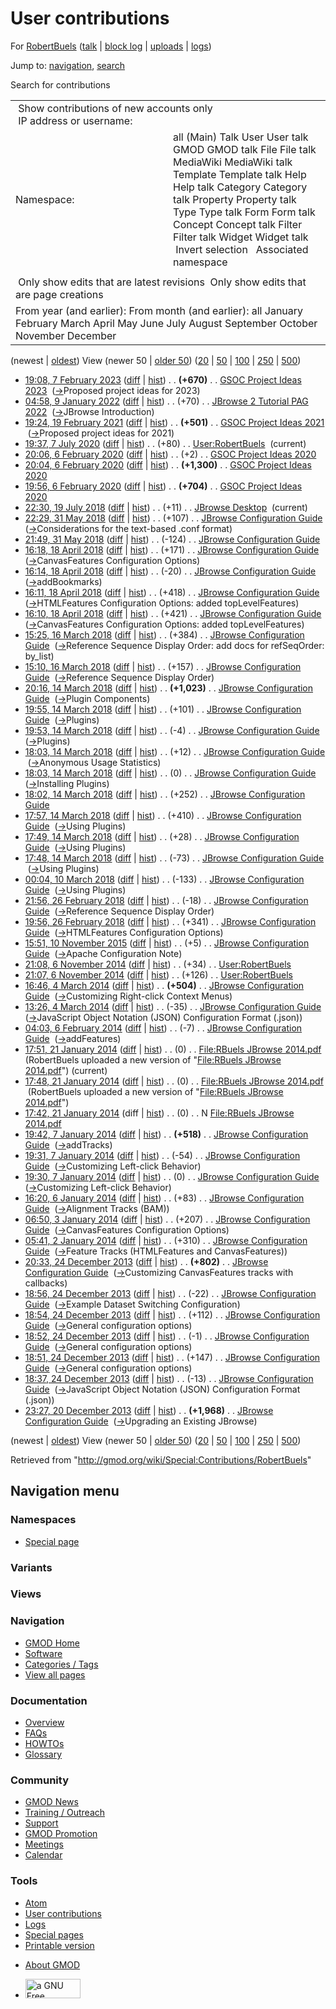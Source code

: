 <div id="mw-page-base" class="noprint">

</div>

<div id="mw-head-base" class="noprint">

</div>

<div id="content" class="mw-body" role="main">

<span id="top"></span>

<div id="mw-js-message" style="display:none;">

</div>



# <span dir="auto">User contributions</span>

<div id="bodyContent">

<div id="contentSub">

For [RobertBuels](/wiki/User:RobertBuels "User:RobertBuels")
([talk](/wiki/User_talk:RobertBuels "User talk:RobertBuels") \| [block
log](/mediawiki/index.php?title=Special:Log/block&page=User%3ARobertBuels "Special:Log/block")
\|
[uploads](/wiki/Special:ListFiles/RobertBuels "Special:ListFiles/RobertBuels")
\| [logs](/wiki/Special:Log/RobertBuels "Special:Log/RobertBuels"))

</div>

<div id="jump-to-nav" class="mw-jump">

Jump to: [navigation](#mw-navigation), [search](#p-search)

</div>

<div id="mw-content-text">

Search for contributions

<table class="mw-contributions-table">
<colgroup>
<col style="width: 50%" />
<col style="width: 50%" />
</colgroup>
<tbody>
<tr class="odd">
<td colspan="2"> Show contributions of new accounts only<br />
 IP address or username:</td>
</tr>
<tr class="even">
<td class="mw-label">Namespace:</td>
<td>all (Main) Talk User User talk GMOD GMOD talk File File talk
MediaWiki MediaWiki talk Template Template talk Help Help talk Category
Category talk Property Property talk Type Type talk Form Form talk
Concept Concept talk Filter Filter talk Widget Widget talk  
 Invert selection 
 Associated namespace </td>
</tr>
<tr class="odd">
<td colspan="2"></td>
</tr>
<tr class="even">
<td colspan="2"> Only show edits that are latest revisions
 Only show edits that are page creations</td>
</tr>
<tr class="odd">
<td colspan="2">From year (and earlier): From month (and earlier): all
January February March April May June July August September October
November December</td>
</tr>
</tbody>
</table>

(newest \| <a
href="/mediawiki/index.php?title=Special:Contributions/RobertBuels&amp;dir=prev&amp;target=RobertBuels"
class="mw-lastlink" rel="last"
title="Special:Contributions/RobertBuels">oldest</a>) View (newer 50 \|
<a
href="/mediawiki/index.php?title=Special:Contributions/RobertBuels&amp;offset=20131220232730&amp;target=RobertBuels"
class="mw-nextlink" rel="next"
title="Special:Contributions/RobertBuels">older 50</a>) (<a
href="/mediawiki/index.php?title=Special:Contributions/RobertBuels&amp;offset=&amp;limit=20&amp;target=RobertBuels"
class="mw-numlink" title="Special:Contributions/RobertBuels">20</a> \|
<a
href="/mediawiki/index.php?title=Special:Contributions/RobertBuels&amp;offset=&amp;limit=50&amp;target=RobertBuels"
class="mw-numlink" title="Special:Contributions/RobertBuels">50</a> \|
<a
href="/mediawiki/index.php?title=Special:Contributions/RobertBuels&amp;offset=&amp;limit=100&amp;target=RobertBuels"
class="mw-numlink" title="Special:Contributions/RobertBuels">100</a> \|
<a
href="/mediawiki/index.php?title=Special:Contributions/RobertBuels&amp;offset=&amp;limit=250&amp;target=RobertBuels"
class="mw-numlink" title="Special:Contributions/RobertBuels">250</a> \|
<a
href="/mediawiki/index.php?title=Special:Contributions/RobertBuels&amp;offset=&amp;limit=500&amp;target=RobertBuels"
class="mw-numlink" title="Special:Contributions/RobertBuels">500</a>)

- <a
  href="/mediawiki/index.php?title=GSOC_Project_Ideas_2023&amp;oldid=28467"
  class="mw-changeslist-date" title="GSOC Project Ideas 2023">19:08, 7
  February 2023</a>
  ([diff](/mediawiki/index.php?title=GSOC_Project_Ideas_2023&diff=prev&oldid=28467 "GSOC Project Ideas 2023")
  \|
  [hist](/mediawiki/index.php?title=GSOC_Project_Ideas_2023&action=history "GSOC Project Ideas 2023"))
  <span class="mw-changeslist-separator">. .</span> **(+670)**‎
  <span class="mw-changeslist-separator">. .</span>
  <a href="/wiki/GSOC_Project_Ideas_2023" class="mw-contributions-title"
  title="GSOC Project Ideas 2023">GSOC Project Ideas 2023</a> ‎
  <span class="comment">([→](/wiki/GSOC_Project_Ideas_2023#Proposed_project_ideas_for_2023 "GSOC Project Ideas 2023")‎<span dir="auto"><span class="autocomment">Proposed
  project ideas for 2023</span></span>)</span>
- <a
  href="/mediawiki/index.php?title=JBrowse_2_Tutorial_PAG_2022&amp;oldid=28102"
  class="mw-changeslist-date" title="JBrowse 2 Tutorial PAG 2022">04:58, 9
  January 2022</a>
  ([diff](/mediawiki/index.php?title=JBrowse_2_Tutorial_PAG_2022&diff=prev&oldid=28102 "JBrowse 2 Tutorial PAG 2022")
  \|
  [hist](/mediawiki/index.php?title=JBrowse_2_Tutorial_PAG_2022&action=history "JBrowse 2 Tutorial PAG 2022"))
  <span class="mw-changeslist-separator">. .</span>
  <span class="mw-plusminus-pos" dir="ltr"
  title="23,497 bytes after change">(+70)</span>‎
  <span class="mw-changeslist-separator">. .</span>
  <a href="/wiki/JBrowse_2_Tutorial_PAG_2022"
  class="mw-contributions-title"
  title="JBrowse 2 Tutorial PAG 2022">JBrowse 2 Tutorial PAG 2022</a> ‎
  <span class="comment">([→](/wiki/JBrowse_2_Tutorial_PAG_2022#JBrowse_Introduction "JBrowse 2 Tutorial PAG 2022")‎<span dir="auto"><span class="autocomment">JBrowse
  Introduction</span></span>)</span>
- <a
  href="/mediawiki/index.php?title=GSOC_Project_Ideas_2021&amp;oldid=27921"
  class="mw-changeslist-date" title="GSOC Project Ideas 2021">19:24, 19
  February 2021</a>
  ([diff](/mediawiki/index.php?title=GSOC_Project_Ideas_2021&diff=prev&oldid=27921 "GSOC Project Ideas 2021")
  \|
  [hist](/mediawiki/index.php?title=GSOC_Project_Ideas_2021&action=history "GSOC Project Ideas 2021"))
  <span class="mw-changeslist-separator">. .</span> **(+501)**‎
  <span class="mw-changeslist-separator">. .</span>
  <a href="/wiki/GSOC_Project_Ideas_2021" class="mw-contributions-title"
  title="GSOC Project Ideas 2021">GSOC Project Ideas 2021</a> ‎
  <span class="comment">([→](/wiki/GSOC_Project_Ideas_2021#Proposed_project_ideas_for_2021 "GSOC Project Ideas 2021")‎<span dir="auto"><span class="autocomment">Proposed
  project ideas for 2021</span></span>)</span>
- <a href="/mediawiki/index.php?title=User:RobertBuels&amp;oldid=27896"
  class="mw-changeslist-date" title="User:RobertBuels">19:37, 7 July
  2020</a>
  ([diff](/mediawiki/index.php?title=User:RobertBuels&diff=prev&oldid=27896 "User:RobertBuels")
  \|
  [hist](/mediawiki/index.php?title=User:RobertBuels&action=history "User:RobertBuels"))
  <span class="mw-changeslist-separator">. .</span>
  <span class="mw-plusminus-pos" dir="ltr"
  title="1,139 bytes after change">(+80)</span>‎
  <span class="mw-changeslist-separator">. .</span>
  <a href="/wiki/User:RobertBuels" class="mw-contributions-title"
  title="User:RobertBuels">User:RobertBuels</a> ‎
  <span class="mw-uctop">(current)</span>
- <a
  href="/mediawiki/index.php?title=GSOC_Project_Ideas_2020&amp;oldid=27870"
  class="mw-changeslist-date" title="GSOC Project Ideas 2020">20:06, 6
  February 2020</a>
  ([diff](/mediawiki/index.php?title=GSOC_Project_Ideas_2020&diff=prev&oldid=27870 "GSOC Project Ideas 2020")
  \|
  [hist](/mediawiki/index.php?title=GSOC_Project_Ideas_2020&action=history "GSOC Project Ideas 2020"))
  <span class="mw-changeslist-separator">. .</span>
  <span class="mw-plusminus-pos" dir="ltr"
  title="18,769 bytes after change">(+2)</span>‎
  <span class="mw-changeslist-separator">. .</span>
  <a href="/wiki/GSOC_Project_Ideas_2020" class="mw-contributions-title"
  title="GSOC Project Ideas 2020">GSOC Project Ideas 2020</a> ‎
- <a
  href="/mediawiki/index.php?title=GSOC_Project_Ideas_2020&amp;oldid=27869"
  class="mw-changeslist-date" title="GSOC Project Ideas 2020">20:04, 6
  February 2020</a>
  ([diff](/mediawiki/index.php?title=GSOC_Project_Ideas_2020&diff=prev&oldid=27869 "GSOC Project Ideas 2020")
  \|
  [hist](/mediawiki/index.php?title=GSOC_Project_Ideas_2020&action=history "GSOC Project Ideas 2020"))
  <span class="mw-changeslist-separator">. .</span> **(+1,300)**‎
  <span class="mw-changeslist-separator">. .</span>
  <a href="/wiki/GSOC_Project_Ideas_2020" class="mw-contributions-title"
  title="GSOC Project Ideas 2020">GSOC Project Ideas 2020</a> ‎
- <a
  href="/mediawiki/index.php?title=GSOC_Project_Ideas_2020&amp;oldid=27868"
  class="mw-changeslist-date" title="GSOC Project Ideas 2020">19:56, 6
  February 2020</a>
  ([diff](/mediawiki/index.php?title=GSOC_Project_Ideas_2020&diff=prev&oldid=27868 "GSOC Project Ideas 2020")
  \|
  [hist](/mediawiki/index.php?title=GSOC_Project_Ideas_2020&action=history "GSOC Project Ideas 2020"))
  <span class="mw-changeslist-separator">. .</span> **(+704)**‎
  <span class="mw-changeslist-separator">. .</span>
  <a href="/wiki/GSOC_Project_Ideas_2020" class="mw-contributions-title"
  title="GSOC Project Ideas 2020">GSOC Project Ideas 2020</a> ‎
- <a href="/mediawiki/index.php?title=JBrowse_Desktop&amp;oldid=27703"
  class="mw-changeslist-date" title="JBrowse Desktop">22:30, 19 July
  2018</a>
  ([diff](/mediawiki/index.php?title=JBrowse_Desktop&diff=prev&oldid=27703 "JBrowse Desktop")
  \|
  [hist](/mediawiki/index.php?title=JBrowse_Desktop&action=history "JBrowse Desktop"))
  <span class="mw-changeslist-separator">. .</span>
  <span class="mw-plusminus-pos" dir="ltr"
  title="3,315 bytes after change">(+11)</span>‎
  <span class="mw-changeslist-separator">. .</span>
  <a href="/wiki/JBrowse_Desktop" class="mw-contributions-title"
  title="JBrowse Desktop">JBrowse Desktop</a> ‎
  <span class="mw-uctop">(current)</span>
- <a
  href="/mediawiki/index.php?title=JBrowse_Configuration_Guide&amp;oldid=27695"
  class="mw-changeslist-date" title="JBrowse Configuration Guide">22:29,
  31 May 2018</a>
  ([diff](/mediawiki/index.php?title=JBrowse_Configuration_Guide&diff=prev&oldid=27695 "JBrowse Configuration Guide")
  \|
  [hist](/mediawiki/index.php?title=JBrowse_Configuration_Guide&action=history "JBrowse Configuration Guide"))
  <span class="mw-changeslist-separator">. .</span>
  <span class="mw-plusminus-pos" dir="ltr"
  title="188,819 bytes after change">(+107)</span>‎
  <span class="mw-changeslist-separator">. .</span>
  <a href="/wiki/JBrowse_Configuration_Guide"
  class="mw-contributions-title"
  title="JBrowse Configuration Guide">JBrowse Configuration Guide</a> ‎
  <span class="comment">([→](/wiki/JBrowse_Configuration_Guide#Considerations_for_the_text-based_.conf_format "JBrowse Configuration Guide")‎<span dir="auto"><span class="autocomment">Considerations
  for the text-based .conf format</span></span>)</span>
- <a
  href="/mediawiki/index.php?title=JBrowse_Configuration_Guide&amp;oldid=27694"
  class="mw-changeslist-date" title="JBrowse Configuration Guide">21:49,
  31 May 2018</a>
  ([diff](/mediawiki/index.php?title=JBrowse_Configuration_Guide&diff=prev&oldid=27694 "JBrowse Configuration Guide")
  \|
  [hist](/mediawiki/index.php?title=JBrowse_Configuration_Guide&action=history "JBrowse Configuration Guide"))
  <span class="mw-changeslist-separator">. .</span>
  <span class="mw-plusminus-neg" dir="ltr"
  title="188,712 bytes after change">(-124)</span>‎
  <span class="mw-changeslist-separator">. .</span>
  <a href="/wiki/JBrowse_Configuration_Guide"
  class="mw-contributions-title"
  title="JBrowse Configuration Guide">JBrowse Configuration Guide</a> ‎
- <a
  href="/mediawiki/index.php?title=JBrowse_Configuration_Guide&amp;oldid=27676"
  class="mw-changeslist-date" title="JBrowse Configuration Guide">16:18,
  18 April 2018</a>
  ([diff](/mediawiki/index.php?title=JBrowse_Configuration_Guide&diff=prev&oldid=27676 "JBrowse Configuration Guide")
  \|
  [hist](/mediawiki/index.php?title=JBrowse_Configuration_Guide&action=history "JBrowse Configuration Guide"))
  <span class="mw-changeslist-separator">. .</span>
  <span class="mw-plusminus-pos" dir="ltr"
  title="187,319 bytes after change">(+171)</span>‎
  <span class="mw-changeslist-separator">. .</span>
  <a href="/wiki/JBrowse_Configuration_Guide"
  class="mw-contributions-title"
  title="JBrowse Configuration Guide">JBrowse Configuration Guide</a> ‎
  <span class="comment">([→](/wiki/JBrowse_Configuration_Guide#CanvasFeatures_Configuration_Options "JBrowse Configuration Guide")‎<span dir="auto"><span class="autocomment">CanvasFeatures
  Configuration Options</span></span>)</span>
- <a
  href="/mediawiki/index.php?title=JBrowse_Configuration_Guide&amp;oldid=27675"
  class="mw-changeslist-date" title="JBrowse Configuration Guide">16:14,
  18 April 2018</a>
  ([diff](/mediawiki/index.php?title=JBrowse_Configuration_Guide&diff=prev&oldid=27675 "JBrowse Configuration Guide")
  \|
  [hist](/mediawiki/index.php?title=JBrowse_Configuration_Guide&action=history "JBrowse Configuration Guide"))
  <span class="mw-changeslist-separator">. .</span>
  <span class="mw-plusminus-neg" dir="ltr"
  title="187,148 bytes after change">(-20)</span>‎
  <span class="mw-changeslist-separator">. .</span>
  <a href="/wiki/JBrowse_Configuration_Guide"
  class="mw-contributions-title"
  title="JBrowse Configuration Guide">JBrowse Configuration Guide</a> ‎
  <span class="comment">([→](/wiki/JBrowse_Configuration_Guide#addBookmarks "JBrowse Configuration Guide")‎<span dir="auto"><span class="autocomment">addBookmarks</span></span>)</span>
- <a
  href="/mediawiki/index.php?title=JBrowse_Configuration_Guide&amp;oldid=27674"
  class="mw-changeslist-date" title="JBrowse Configuration Guide">16:11,
  18 April 2018</a>
  ([diff](/mediawiki/index.php?title=JBrowse_Configuration_Guide&diff=prev&oldid=27674 "JBrowse Configuration Guide")
  \|
  [hist](/mediawiki/index.php?title=JBrowse_Configuration_Guide&action=history "JBrowse Configuration Guide"))
  <span class="mw-changeslist-separator">. .</span>
  <span class="mw-plusminus-pos" dir="ltr"
  title="187,168 bytes after change">(+418)</span>‎
  <span class="mw-changeslist-separator">. .</span>
  <a href="/wiki/JBrowse_Configuration_Guide"
  class="mw-contributions-title"
  title="JBrowse Configuration Guide">JBrowse Configuration Guide</a> ‎
  <span class="comment">([→](/wiki/JBrowse_Configuration_Guide#HTMLFeatures_Configuration_Options "JBrowse Configuration Guide")‎<span dir="auto"><span class="autocomment">HTMLFeatures
  Configuration Options: </span> added topLevelFeatures</span>)</span>
- <a
  href="/mediawiki/index.php?title=JBrowse_Configuration_Guide&amp;oldid=27673"
  class="mw-changeslist-date" title="JBrowse Configuration Guide">16:10,
  18 April 2018</a>
  ([diff](/mediawiki/index.php?title=JBrowse_Configuration_Guide&diff=prev&oldid=27673 "JBrowse Configuration Guide")
  \|
  [hist](/mediawiki/index.php?title=JBrowse_Configuration_Guide&action=history "JBrowse Configuration Guide"))
  <span class="mw-changeslist-separator">. .</span>
  <span class="mw-plusminus-pos" dir="ltr"
  title="186,750 bytes after change">(+421)</span>‎
  <span class="mw-changeslist-separator">. .</span>
  <a href="/wiki/JBrowse_Configuration_Guide"
  class="mw-contributions-title"
  title="JBrowse Configuration Guide">JBrowse Configuration Guide</a> ‎
  <span class="comment">([→](/wiki/JBrowse_Configuration_Guide#CanvasFeatures_Configuration_Options "JBrowse Configuration Guide")‎<span dir="auto"><span class="autocomment">CanvasFeatures
  Configuration Options: </span> added topLevelFeatures</span>)</span>
- <a
  href="/mediawiki/index.php?title=JBrowse_Configuration_Guide&amp;oldid=27627"
  class="mw-changeslist-date" title="JBrowse Configuration Guide">15:25,
  16 March 2018</a>
  ([diff](/mediawiki/index.php?title=JBrowse_Configuration_Guide&diff=prev&oldid=27627 "JBrowse Configuration Guide")
  \|
  [hist](/mediawiki/index.php?title=JBrowse_Configuration_Guide&action=history "JBrowse Configuration Guide"))
  <span class="mw-changeslist-separator">. .</span>
  <span class="mw-plusminus-pos" dir="ltr"
  title="185,515 bytes after change">(+384)</span>‎
  <span class="mw-changeslist-separator">. .</span>
  <a href="/wiki/JBrowse_Configuration_Guide"
  class="mw-contributions-title"
  title="JBrowse Configuration Guide">JBrowse Configuration Guide</a> ‎
  <span class="comment">([→](/wiki/JBrowse_Configuration_Guide#Reference_Sequence_Display_Order "JBrowse Configuration Guide")‎<span dir="auto"><span class="autocomment">Reference
  Sequence Display Order: </span> add docs for refSeqOrder:
  by_list</span>)</span>
- <a
  href="/mediawiki/index.php?title=JBrowse_Configuration_Guide&amp;oldid=27626"
  class="mw-changeslist-date" title="JBrowse Configuration Guide">15:10,
  16 March 2018</a>
  ([diff](/mediawiki/index.php?title=JBrowse_Configuration_Guide&diff=prev&oldid=27626 "JBrowse Configuration Guide")
  \|
  [hist](/mediawiki/index.php?title=JBrowse_Configuration_Guide&action=history "JBrowse Configuration Guide"))
  <span class="mw-changeslist-separator">. .</span>
  <span class="mw-plusminus-pos" dir="ltr"
  title="185,131 bytes after change">(+157)</span>‎
  <span class="mw-changeslist-separator">. .</span>
  <a href="/wiki/JBrowse_Configuration_Guide"
  class="mw-contributions-title"
  title="JBrowse Configuration Guide">JBrowse Configuration Guide</a> ‎
  <span class="comment">([→](/wiki/JBrowse_Configuration_Guide#Reference_Sequence_Display_Order "JBrowse Configuration Guide")‎<span dir="auto"><span class="autocomment">Reference
  Sequence Display Order</span></span>)</span>
- <a
  href="/mediawiki/index.php?title=JBrowse_Configuration_Guide&amp;oldid=27625"
  class="mw-changeslist-date" title="JBrowse Configuration Guide">20:16,
  14 March 2018</a>
  ([diff](/mediawiki/index.php?title=JBrowse_Configuration_Guide&diff=prev&oldid=27625 "JBrowse Configuration Guide")
  \|
  [hist](/mediawiki/index.php?title=JBrowse_Configuration_Guide&action=history "JBrowse Configuration Guide"))
  <span class="mw-changeslist-separator">. .</span> **(+1,023)**‎
  <span class="mw-changeslist-separator">. .</span>
  <a href="/wiki/JBrowse_Configuration_Guide"
  class="mw-contributions-title"
  title="JBrowse Configuration Guide">JBrowse Configuration Guide</a> ‎
  <span class="comment">([→](/wiki/JBrowse_Configuration_Guide#Plugin_Components "JBrowse Configuration Guide")‎<span dir="auto"><span class="autocomment">Plugin
  Components</span></span>)</span>
- <a
  href="/mediawiki/index.php?title=JBrowse_Configuration_Guide&amp;oldid=27624"
  class="mw-changeslist-date" title="JBrowse Configuration Guide">19:55,
  14 March 2018</a>
  ([diff](/mediawiki/index.php?title=JBrowse_Configuration_Guide&diff=prev&oldid=27624 "JBrowse Configuration Guide")
  \|
  [hist](/mediawiki/index.php?title=JBrowse_Configuration_Guide&action=history "JBrowse Configuration Guide"))
  <span class="mw-changeslist-separator">. .</span>
  <span class="mw-plusminus-pos" dir="ltr"
  title="183,951 bytes after change">(+101)</span>‎
  <span class="mw-changeslist-separator">. .</span>
  <a href="/wiki/JBrowse_Configuration_Guide"
  class="mw-contributions-title"
  title="JBrowse Configuration Guide">JBrowse Configuration Guide</a> ‎
  <span class="comment">([→](/wiki/JBrowse_Configuration_Guide#Plugins "JBrowse Configuration Guide")‎<span dir="auto"><span class="autocomment">Plugins</span></span>)</span>
- <a
  href="/mediawiki/index.php?title=JBrowse_Configuration_Guide&amp;oldid=27623"
  class="mw-changeslist-date" title="JBrowse Configuration Guide">19:53,
  14 March 2018</a>
  ([diff](/mediawiki/index.php?title=JBrowse_Configuration_Guide&diff=prev&oldid=27623 "JBrowse Configuration Guide")
  \|
  [hist](/mediawiki/index.php?title=JBrowse_Configuration_Guide&action=history "JBrowse Configuration Guide"))
  <span class="mw-changeslist-separator">. .</span>
  <span class="mw-plusminus-neg" dir="ltr"
  title="183,850 bytes after change">(-4)</span>‎
  <span class="mw-changeslist-separator">. .</span>
  <a href="/wiki/JBrowse_Configuration_Guide"
  class="mw-contributions-title"
  title="JBrowse Configuration Guide">JBrowse Configuration Guide</a> ‎
  <span class="comment">([→](/wiki/JBrowse_Configuration_Guide#Plugins "JBrowse Configuration Guide")‎<span dir="auto"><span class="autocomment">Plugins</span></span>)</span>
- <a
  href="/mediawiki/index.php?title=JBrowse_Configuration_Guide&amp;oldid=27622"
  class="mw-changeslist-date" title="JBrowse Configuration Guide">18:03,
  14 March 2018</a>
  ([diff](/mediawiki/index.php?title=JBrowse_Configuration_Guide&diff=prev&oldid=27622 "JBrowse Configuration Guide")
  \|
  [hist](/mediawiki/index.php?title=JBrowse_Configuration_Guide&action=history "JBrowse Configuration Guide"))
  <span class="mw-changeslist-separator">. .</span>
  <span class="mw-plusminus-pos" dir="ltr"
  title="183,854 bytes after change">(+12)</span>‎
  <span class="mw-changeslist-separator">. .</span>
  <a href="/wiki/JBrowse_Configuration_Guide"
  class="mw-contributions-title"
  title="JBrowse Configuration Guide">JBrowse Configuration Guide</a> ‎
  <span class="comment">([→](/wiki/JBrowse_Configuration_Guide#Anonymous_Usage_Statistics "JBrowse Configuration Guide")‎<span dir="auto"><span class="autocomment">Anonymous
  Usage Statistics</span></span>)</span>
- <a
  href="/mediawiki/index.php?title=JBrowse_Configuration_Guide&amp;oldid=27621"
  class="mw-changeslist-date" title="JBrowse Configuration Guide">18:03,
  14 March 2018</a>
  ([diff](/mediawiki/index.php?title=JBrowse_Configuration_Guide&diff=prev&oldid=27621 "JBrowse Configuration Guide")
  \|
  [hist](/mediawiki/index.php?title=JBrowse_Configuration_Guide&action=history "JBrowse Configuration Guide"))
  <span class="mw-changeslist-separator">. .</span>
  <span class="mw-plusminus-null" dir="ltr"
  title="183,842 bytes after change">(0)</span>‎
  <span class="mw-changeslist-separator">. .</span>
  <a href="/wiki/JBrowse_Configuration_Guide"
  class="mw-contributions-title"
  title="JBrowse Configuration Guide">JBrowse Configuration Guide</a> ‎
  <span class="comment">([→](/wiki/JBrowse_Configuration_Guide#Installing_Plugins "JBrowse Configuration Guide")‎<span dir="auto"><span class="autocomment">Installing
  Plugins</span></span>)</span>
- <a
  href="/mediawiki/index.php?title=JBrowse_Configuration_Guide&amp;oldid=27620"
  class="mw-changeslist-date" title="JBrowse Configuration Guide">18:02,
  14 March 2018</a>
  ([diff](/mediawiki/index.php?title=JBrowse_Configuration_Guide&diff=prev&oldid=27620 "JBrowse Configuration Guide")
  \|
  [hist](/mediawiki/index.php?title=JBrowse_Configuration_Guide&action=history "JBrowse Configuration Guide"))
  <span class="mw-changeslist-separator">. .</span>
  <span class="mw-plusminus-pos" dir="ltr"
  title="183,842 bytes after change">(+252)</span>‎
  <span class="mw-changeslist-separator">. .</span>
  <a href="/wiki/JBrowse_Configuration_Guide"
  class="mw-contributions-title"
  title="JBrowse Configuration Guide">JBrowse Configuration Guide</a> ‎
- <a
  href="/mediawiki/index.php?title=JBrowse_Configuration_Guide&amp;oldid=27619"
  class="mw-changeslist-date" title="JBrowse Configuration Guide">17:57,
  14 March 2018</a>
  ([diff](/mediawiki/index.php?title=JBrowse_Configuration_Guide&diff=prev&oldid=27619 "JBrowse Configuration Guide")
  \|
  [hist](/mediawiki/index.php?title=JBrowse_Configuration_Guide&action=history "JBrowse Configuration Guide"))
  <span class="mw-changeslist-separator">. .</span>
  <span class="mw-plusminus-pos" dir="ltr"
  title="183,590 bytes after change">(+410)</span>‎
  <span class="mw-changeslist-separator">. .</span>
  <a href="/wiki/JBrowse_Configuration_Guide"
  class="mw-contributions-title"
  title="JBrowse Configuration Guide">JBrowse Configuration Guide</a> ‎
  <span class="comment">([→](/wiki/JBrowse_Configuration_Guide#Using_Plugins "JBrowse Configuration Guide")‎<span dir="auto"><span class="autocomment">Using
  Plugins</span></span>)</span>
- <a
  href="/mediawiki/index.php?title=JBrowse_Configuration_Guide&amp;oldid=27618"
  class="mw-changeslist-date" title="JBrowse Configuration Guide">17:49,
  14 March 2018</a>
  ([diff](/mediawiki/index.php?title=JBrowse_Configuration_Guide&diff=prev&oldid=27618 "JBrowse Configuration Guide")
  \|
  [hist](/mediawiki/index.php?title=JBrowse_Configuration_Guide&action=history "JBrowse Configuration Guide"))
  <span class="mw-changeslist-separator">. .</span>
  <span class="mw-plusminus-pos" dir="ltr"
  title="183,180 bytes after change">(+28)</span>‎
  <span class="mw-changeslist-separator">. .</span>
  <a href="/wiki/JBrowse_Configuration_Guide"
  class="mw-contributions-title"
  title="JBrowse Configuration Guide">JBrowse Configuration Guide</a> ‎
  <span class="comment">([→](/wiki/JBrowse_Configuration_Guide#Using_Plugins "JBrowse Configuration Guide")‎<span dir="auto"><span class="autocomment">Using
  Plugins</span></span>)</span>
- <a
  href="/mediawiki/index.php?title=JBrowse_Configuration_Guide&amp;oldid=27617"
  class="mw-changeslist-date" title="JBrowse Configuration Guide">17:48,
  14 March 2018</a>
  ([diff](/mediawiki/index.php?title=JBrowse_Configuration_Guide&diff=prev&oldid=27617 "JBrowse Configuration Guide")
  \|
  [hist](/mediawiki/index.php?title=JBrowse_Configuration_Guide&action=history "JBrowse Configuration Guide"))
  <span class="mw-changeslist-separator">. .</span>
  <span class="mw-plusminus-neg" dir="ltr"
  title="183,152 bytes after change">(-73)</span>‎
  <span class="mw-changeslist-separator">. .</span>
  <a href="/wiki/JBrowse_Configuration_Guide"
  class="mw-contributions-title"
  title="JBrowse Configuration Guide">JBrowse Configuration Guide</a> ‎
  <span class="comment">([→](/wiki/JBrowse_Configuration_Guide#Using_Plugins "JBrowse Configuration Guide")‎<span dir="auto"><span class="autocomment">Using
  Plugins</span></span>)</span>
- <a
  href="/mediawiki/index.php?title=JBrowse_Configuration_Guide&amp;oldid=27616"
  class="mw-changeslist-date" title="JBrowse Configuration Guide">00:04,
  10 March 2018</a>
  ([diff](/mediawiki/index.php?title=JBrowse_Configuration_Guide&diff=prev&oldid=27616 "JBrowse Configuration Guide")
  \|
  [hist](/mediawiki/index.php?title=JBrowse_Configuration_Guide&action=history "JBrowse Configuration Guide"))
  <span class="mw-changeslist-separator">. .</span>
  <span class="mw-plusminus-neg" dir="ltr"
  title="183,225 bytes after change">(-133)</span>‎
  <span class="mw-changeslist-separator">. .</span>
  <a href="/wiki/JBrowse_Configuration_Guide"
  class="mw-contributions-title"
  title="JBrowse Configuration Guide">JBrowse Configuration Guide</a> ‎
  <span class="comment">([→](/wiki/JBrowse_Configuration_Guide#Using_Plugins "JBrowse Configuration Guide")‎<span dir="auto"><span class="autocomment">Using
  Plugins</span></span>)</span>
- <a
  href="/mediawiki/index.php?title=JBrowse_Configuration_Guide&amp;oldid=27611"
  class="mw-changeslist-date" title="JBrowse Configuration Guide">21:56,
  26 February 2018</a>
  ([diff](/mediawiki/index.php?title=JBrowse_Configuration_Guide&diff=prev&oldid=27611 "JBrowse Configuration Guide")
  \|
  [hist](/mediawiki/index.php?title=JBrowse_Configuration_Guide&action=history "JBrowse Configuration Guide"))
  <span class="mw-changeslist-separator">. .</span>
  <span class="mw-plusminus-neg" dir="ltr"
  title="183,358 bytes after change">(-18)</span>‎
  <span class="mw-changeslist-separator">. .</span>
  <a href="/wiki/JBrowse_Configuration_Guide"
  class="mw-contributions-title"
  title="JBrowse Configuration Guide">JBrowse Configuration Guide</a> ‎
  <span class="comment">([→](/wiki/JBrowse_Configuration_Guide#Reference_Sequence_Display_Order "JBrowse Configuration Guide")‎<span dir="auto"><span class="autocomment">Reference
  Sequence Display Order</span></span>)</span>
- <a
  href="/mediawiki/index.php?title=JBrowse_Configuration_Guide&amp;oldid=27610"
  class="mw-changeslist-date" title="JBrowse Configuration Guide">19:56,
  26 February 2018</a>
  ([diff](/mediawiki/index.php?title=JBrowse_Configuration_Guide&diff=prev&oldid=27610 "JBrowse Configuration Guide")
  \|
  [hist](/mediawiki/index.php?title=JBrowse_Configuration_Guide&action=history "JBrowse Configuration Guide"))
  <span class="mw-changeslist-separator">. .</span>
  <span class="mw-plusminus-pos" dir="ltr"
  title="183,376 bytes after change">(+341)</span>‎
  <span class="mw-changeslist-separator">. .</span>
  <a href="/wiki/JBrowse_Configuration_Guide"
  class="mw-contributions-title"
  title="JBrowse Configuration Guide">JBrowse Configuration Guide</a> ‎
  <span class="comment">([→](/wiki/JBrowse_Configuration_Guide#HTMLFeatures_Configuration_Options "JBrowse Configuration Guide")‎<span dir="auto"><span class="autocomment">HTMLFeatures
  Configuration Options</span></span>)</span>
- <a
  href="/mediawiki/index.php?title=JBrowse_Configuration_Guide&amp;oldid=26798"
  class="mw-changeslist-date" title="JBrowse Configuration Guide">15:51,
  10 November 2015</a>
  ([diff](/mediawiki/index.php?title=JBrowse_Configuration_Guide&diff=prev&oldid=26798 "JBrowse Configuration Guide")
  \|
  [hist](/mediawiki/index.php?title=JBrowse_Configuration_Guide&action=history "JBrowse Configuration Guide"))
  <span class="mw-changeslist-separator">. .</span>
  <span class="mw-plusminus-pos" dir="ltr"
  title="150,738 bytes after change">(+5)</span>‎
  <span class="mw-changeslist-separator">. .</span>
  <a href="/wiki/JBrowse_Configuration_Guide"
  class="mw-contributions-title"
  title="JBrowse Configuration Guide">JBrowse Configuration Guide</a> ‎
  <span class="comment">([→](/wiki/JBrowse_Configuration_Guide#Apache_Configuration_Note "JBrowse Configuration Guide")‎<span dir="auto"><span class="autocomment">Apache
  Configuration Note</span></span>)</span>
- <a href="/mediawiki/index.php?title=User:RobertBuels&amp;oldid=26219"
  class="mw-changeslist-date" title="User:RobertBuels">21:08, 6 November
  2014</a>
  ([diff](/mediawiki/index.php?title=User:RobertBuels&diff=prev&oldid=26219 "User:RobertBuels")
  \|
  [hist](/mediawiki/index.php?title=User:RobertBuels&action=history "User:RobertBuels"))
  <span class="mw-changeslist-separator">. .</span>
  <span class="mw-plusminus-pos" dir="ltr"
  title="1,059 bytes after change">(+34)</span>‎
  <span class="mw-changeslist-separator">. .</span>
  <a href="/wiki/User:RobertBuels" class="mw-contributions-title"
  title="User:RobertBuels">User:RobertBuels</a> ‎
- <a href="/mediawiki/index.php?title=User:RobertBuels&amp;oldid=26218"
  class="mw-changeslist-date" title="User:RobertBuels">21:07, 6 November
  2014</a>
  ([diff](/mediawiki/index.php?title=User:RobertBuels&diff=prev&oldid=26218 "User:RobertBuels")
  \|
  [hist](/mediawiki/index.php?title=User:RobertBuels&action=history "User:RobertBuels"))
  <span class="mw-changeslist-separator">. .</span>
  <span class="mw-plusminus-pos" dir="ltr"
  title="1,025 bytes after change">(+126)</span>‎
  <span class="mw-changeslist-separator">. .</span>
  <a href="/wiki/User:RobertBuels" class="mw-contributions-title"
  title="User:RobertBuels">User:RobertBuels</a> ‎
- <a
  href="/mediawiki/index.php?title=JBrowse_Configuration_Guide&amp;oldid=25607"
  class="mw-changeslist-date" title="JBrowse Configuration Guide">16:46, 4
  March 2014</a>
  ([diff](/mediawiki/index.php?title=JBrowse_Configuration_Guide&diff=prev&oldid=25607 "JBrowse Configuration Guide")
  \|
  [hist](/mediawiki/index.php?title=JBrowse_Configuration_Guide&action=history "JBrowse Configuration Guide"))
  <span class="mw-changeslist-separator">. .</span> **(+504)**‎
  <span class="mw-changeslist-separator">. .</span>
  <a href="/wiki/JBrowse_Configuration_Guide"
  class="mw-contributions-title"
  title="JBrowse Configuration Guide">JBrowse Configuration Guide</a> ‎
  <span class="comment">([→](/wiki/JBrowse_Configuration_Guide#Customizing_Right-click_Context_Menus "JBrowse Configuration Guide")‎<span dir="auto"><span class="autocomment">Customizing
  Right-click Context Menus</span></span>)</span>
- <a
  href="/mediawiki/index.php?title=JBrowse_Configuration_Guide&amp;oldid=25604"
  class="mw-changeslist-date" title="JBrowse Configuration Guide">13:26, 4
  March 2014</a>
  ([diff](/mediawiki/index.php?title=JBrowse_Configuration_Guide&diff=prev&oldid=25604 "JBrowse Configuration Guide")
  \|
  [hist](/mediawiki/index.php?title=JBrowse_Configuration_Guide&action=history "JBrowse Configuration Guide"))
  <span class="mw-changeslist-separator">. .</span>
  <span class="mw-plusminus-neg" dir="ltr"
  title="124,218 bytes after change">(-35)</span>‎
  <span class="mw-changeslist-separator">. .</span>
  <a href="/wiki/JBrowse_Configuration_Guide"
  class="mw-contributions-title"
  title="JBrowse Configuration Guide">JBrowse Configuration Guide</a> ‎
  <span class="comment">([→](/wiki/JBrowse_Configuration_Guide#JavaScript_Object_Notation_.28JSON.29_Configuration_Format_.28.json.29 "JBrowse Configuration Guide")‎<span dir="auto"><span class="autocomment">JavaScript
  Object Notation (JSON) Configuration Format
  (.json)</span></span>)</span>
- <a
  href="/mediawiki/index.php?title=JBrowse_Configuration_Guide&amp;oldid=25269"
  class="mw-changeslist-date" title="JBrowse Configuration Guide">04:03, 6
  February 2014</a>
  ([diff](/mediawiki/index.php?title=JBrowse_Configuration_Guide&diff=prev&oldid=25269 "JBrowse Configuration Guide")
  \|
  [hist](/mediawiki/index.php?title=JBrowse_Configuration_Guide&action=history "JBrowse Configuration Guide"))
  <span class="mw-changeslist-separator">. .</span>
  <span class="mw-plusminus-neg" dir="ltr"
  title="123,747 bytes after change">(-7)</span>‎
  <span class="mw-changeslist-separator">. .</span>
  <a href="/wiki/JBrowse_Configuration_Guide"
  class="mw-contributions-title"
  title="JBrowse Configuration Guide">JBrowse Configuration Guide</a> ‎
  <span class="comment">([→](/wiki/JBrowse_Configuration_Guide#addFeatures "JBrowse Configuration Guide")‎<span dir="auto"><span class="autocomment">addFeatures</span></span>)</span>
- <a
  href="/mediawiki/index.php?title=File:RBuels_JBrowse_2014.pdf&amp;oldid=25163"
  class="mw-changeslist-date" title="File:RBuels JBrowse 2014.pdf">17:51,
  21 January 2014</a>
  ([diff](/mediawiki/index.php?title=File:RBuels_JBrowse_2014.pdf&diff=prev&oldid=25163 "File:RBuels JBrowse 2014.pdf")
  \|
  [hist](/mediawiki/index.php?title=File:RBuels_JBrowse_2014.pdf&action=history "File:RBuels JBrowse 2014.pdf"))
  <span class="mw-changeslist-separator">. .</span>
  <span class="mw-plusminus-null" dir="ltr"
  title="0 bytes after change">(0)</span>‎
  <span class="mw-changeslist-separator">. .</span>
  <a href="/wiki/File:RBuels_JBrowse_2014.pdf"
  class="mw-contributions-title"
  title="File:RBuels JBrowse 2014.pdf">File:RBuels JBrowse 2014.pdf</a> ‎
  <span class="comment">(RobertBuels uploaded a new version of
  "[File:RBuels JBrowse
  2014.pdf](/wiki/File:RBuels_JBrowse_2014.pdf "File:RBuels JBrowse 2014.pdf")")</span>
  <span class="mw-uctop">(current)</span>
- <a
  href="/mediawiki/index.php?title=File:RBuels_JBrowse_2014.pdf&amp;oldid=25162"
  class="mw-changeslist-date" title="File:RBuels JBrowse 2014.pdf">17:48,
  21 January 2014</a>
  ([diff](/mediawiki/index.php?title=File:RBuels_JBrowse_2014.pdf&diff=prev&oldid=25162 "File:RBuels JBrowse 2014.pdf")
  \|
  [hist](/mediawiki/index.php?title=File:RBuels_JBrowse_2014.pdf&action=history "File:RBuels JBrowse 2014.pdf"))
  <span class="mw-changeslist-separator">. .</span>
  <span class="mw-plusminus-null" dir="ltr"
  title="0 bytes after change">(0)</span>‎
  <span class="mw-changeslist-separator">. .</span>
  <a href="/wiki/File:RBuels_JBrowse_2014.pdf"
  class="mw-contributions-title"
  title="File:RBuels JBrowse 2014.pdf">File:RBuels JBrowse 2014.pdf</a> ‎
  <span class="comment">(RobertBuels uploaded a new version of
  "[File:RBuels JBrowse
  2014.pdf](/wiki/File:RBuels_JBrowse_2014.pdf "File:RBuels JBrowse 2014.pdf")")</span>
- <a
  href="/mediawiki/index.php?title=File:RBuels_JBrowse_2014.pdf&amp;oldid=25161"
  class="mw-changeslist-date" title="File:RBuels JBrowse 2014.pdf">17:42,
  21 January 2014</a> (diff \|
  [hist](/mediawiki/index.php?title=File:RBuels_JBrowse_2014.pdf&action=history "File:RBuels JBrowse 2014.pdf"))
  <span class="mw-changeslist-separator">. .</span>
  <span class="mw-plusminus-null" dir="ltr"
  title="0 bytes after change">(0)</span>‎
  <span class="mw-changeslist-separator">. .</span> N
  <a href="/wiki/File:RBuels_JBrowse_2014.pdf"
  class="mw-contributions-title"
  title="File:RBuels JBrowse 2014.pdf">File:RBuels JBrowse 2014.pdf</a> ‎
- <a
  href="/mediawiki/index.php?title=JBrowse_Configuration_Guide&amp;oldid=25040"
  class="mw-changeslist-date" title="JBrowse Configuration Guide">19:42, 7
  January 2014</a>
  ([diff](/mediawiki/index.php?title=JBrowse_Configuration_Guide&diff=prev&oldid=25040 "JBrowse Configuration Guide")
  \|
  [hist](/mediawiki/index.php?title=JBrowse_Configuration_Guide&action=history "JBrowse Configuration Guide"))
  <span class="mw-changeslist-separator">. .</span> **(+518)**‎
  <span class="mw-changeslist-separator">. .</span>
  <a href="/wiki/JBrowse_Configuration_Guide"
  class="mw-contributions-title"
  title="JBrowse Configuration Guide">JBrowse Configuration Guide</a> ‎
  <span class="comment">([→](/wiki/JBrowse_Configuration_Guide#addTracks "JBrowse Configuration Guide")‎<span dir="auto"><span class="autocomment">addTracks</span></span>)</span>
- <a
  href="/mediawiki/index.php?title=JBrowse_Configuration_Guide&amp;oldid=25039"
  class="mw-changeslist-date" title="JBrowse Configuration Guide">19:31, 7
  January 2014</a>
  ([diff](/mediawiki/index.php?title=JBrowse_Configuration_Guide&diff=prev&oldid=25039 "JBrowse Configuration Guide")
  \|
  [hist](/mediawiki/index.php?title=JBrowse_Configuration_Guide&action=history "JBrowse Configuration Guide"))
  <span class="mw-changeslist-separator">. .</span>
  <span class="mw-plusminus-neg" dir="ltr"
  title="123,233 bytes after change">(-54)</span>‎
  <span class="mw-changeslist-separator">. .</span>
  <a href="/wiki/JBrowse_Configuration_Guide"
  class="mw-contributions-title"
  title="JBrowse Configuration Guide">JBrowse Configuration Guide</a> ‎
  <span class="comment">([→](/wiki/JBrowse_Configuration_Guide#Customizing_Left-click_Behavior "JBrowse Configuration Guide")‎<span dir="auto"><span class="autocomment">Customizing
  Left-click Behavior</span></span>)</span>
- <a
  href="/mediawiki/index.php?title=JBrowse_Configuration_Guide&amp;oldid=25038"
  class="mw-changeslist-date" title="JBrowse Configuration Guide">19:30, 7
  January 2014</a>
  ([diff](/mediawiki/index.php?title=JBrowse_Configuration_Guide&diff=prev&oldid=25038 "JBrowse Configuration Guide")
  \|
  [hist](/mediawiki/index.php?title=JBrowse_Configuration_Guide&action=history "JBrowse Configuration Guide"))
  <span class="mw-changeslist-separator">. .</span>
  <span class="mw-plusminus-null" dir="ltr"
  title="123,287 bytes after change">(0)</span>‎
  <span class="mw-changeslist-separator">. .</span>
  <a href="/wiki/JBrowse_Configuration_Guide"
  class="mw-contributions-title"
  title="JBrowse Configuration Guide">JBrowse Configuration Guide</a> ‎
  <span class="comment">([→](/wiki/JBrowse_Configuration_Guide#Customizing_Left-click_Behavior "JBrowse Configuration Guide")‎<span dir="auto"><span class="autocomment">Customizing
  Left-click Behavior</span></span>)</span>
- <a
  href="/mediawiki/index.php?title=JBrowse_Configuration_Guide&amp;oldid=25032"
  class="mw-changeslist-date" title="JBrowse Configuration Guide">16:20, 6
  January 2014</a>
  ([diff](/mediawiki/index.php?title=JBrowse_Configuration_Guide&diff=prev&oldid=25032 "JBrowse Configuration Guide")
  \|
  [hist](/mediawiki/index.php?title=JBrowse_Configuration_Guide&action=history "JBrowse Configuration Guide"))
  <span class="mw-changeslist-separator">. .</span>
  <span class="mw-plusminus-pos" dir="ltr"
  title="123,287 bytes after change">(+83)</span>‎
  <span class="mw-changeslist-separator">. .</span>
  <a href="/wiki/JBrowse_Configuration_Guide"
  class="mw-contributions-title"
  title="JBrowse Configuration Guide">JBrowse Configuration Guide</a> ‎
  <span class="comment">([→](/wiki/JBrowse_Configuration_Guide#Alignment_Tracks_.28BAM.29 "JBrowse Configuration Guide")‎<span dir="auto"><span class="autocomment">Alignment
  Tracks (BAM)</span></span>)</span>
- <a
  href="/mediawiki/index.php?title=JBrowse_Configuration_Guide&amp;oldid=24992"
  class="mw-changeslist-date" title="JBrowse Configuration Guide">06:50, 3
  January 2014</a>
  ([diff](/mediawiki/index.php?title=JBrowse_Configuration_Guide&diff=prev&oldid=24992 "JBrowse Configuration Guide")
  \|
  [hist](/mediawiki/index.php?title=JBrowse_Configuration_Guide&action=history "JBrowse Configuration Guide"))
  <span class="mw-changeslist-separator">. .</span>
  <span class="mw-plusminus-pos" dir="ltr"
  title="123,204 bytes after change">(+207)</span>‎
  <span class="mw-changeslist-separator">. .</span>
  <a href="/wiki/JBrowse_Configuration_Guide"
  class="mw-contributions-title"
  title="JBrowse Configuration Guide">JBrowse Configuration Guide</a> ‎
  <span class="comment">([→](/wiki/JBrowse_Configuration_Guide#CanvasFeatures_Configuration_Options "JBrowse Configuration Guide")‎<span dir="auto"><span class="autocomment">CanvasFeatures
  Configuration Options</span></span>)</span>
- <a
  href="/mediawiki/index.php?title=JBrowse_Configuration_Guide&amp;oldid=24987"
  class="mw-changeslist-date" title="JBrowse Configuration Guide">05:41, 2
  January 2014</a>
  ([diff](/mediawiki/index.php?title=JBrowse_Configuration_Guide&diff=prev&oldid=24987 "JBrowse Configuration Guide")
  \|
  [hist](/mediawiki/index.php?title=JBrowse_Configuration_Guide&action=history "JBrowse Configuration Guide"))
  <span class="mw-changeslist-separator">. .</span>
  <span class="mw-plusminus-pos" dir="ltr"
  title="122,997 bytes after change">(+310)</span>‎
  <span class="mw-changeslist-separator">. .</span>
  <a href="/wiki/JBrowse_Configuration_Guide"
  class="mw-contributions-title"
  title="JBrowse Configuration Guide">JBrowse Configuration Guide</a> ‎
  <span class="comment">([→](/wiki/JBrowse_Configuration_Guide#Feature_Tracks_.28HTMLFeatures_and_CanvasFeatures.29 "JBrowse Configuration Guide")‎<span dir="auto"><span class="autocomment">Feature
  Tracks (HTMLFeatures and CanvasFeatures)</span></span>)</span>
- <a
  href="/mediawiki/index.php?title=JBrowse_Configuration_Guide&amp;oldid=24981"
  class="mw-changeslist-date" title="JBrowse Configuration Guide">20:33,
  24 December 2013</a>
  ([diff](/mediawiki/index.php?title=JBrowse_Configuration_Guide&diff=prev&oldid=24981 "JBrowse Configuration Guide")
  \|
  [hist](/mediawiki/index.php?title=JBrowse_Configuration_Guide&action=history "JBrowse Configuration Guide"))
  <span class="mw-changeslist-separator">. .</span> **(+802)**‎
  <span class="mw-changeslist-separator">. .</span>
  <a href="/wiki/JBrowse_Configuration_Guide"
  class="mw-contributions-title"
  title="JBrowse Configuration Guide">JBrowse Configuration Guide</a> ‎
  <span class="comment">([→](/wiki/JBrowse_Configuration_Guide#Customizing_CanvasFeatures_tracks_with_callbacks "JBrowse Configuration Guide")‎<span dir="auto"><span class="autocomment">Customizing
  CanvasFeatures tracks with callbacks</span></span>)</span>
- <a
  href="/mediawiki/index.php?title=JBrowse_Configuration_Guide&amp;oldid=24980"
  class="mw-changeslist-date" title="JBrowse Configuration Guide">18:56,
  24 December 2013</a>
  ([diff](/mediawiki/index.php?title=JBrowse_Configuration_Guide&diff=prev&oldid=24980 "JBrowse Configuration Guide")
  \|
  [hist](/mediawiki/index.php?title=JBrowse_Configuration_Guide&action=history "JBrowse Configuration Guide"))
  <span class="mw-changeslist-separator">. .</span>
  <span class="mw-plusminus-neg" dir="ltr"
  title="121,885 bytes after change">(-22)</span>‎
  <span class="mw-changeslist-separator">. .</span>
  <a href="/wiki/JBrowse_Configuration_Guide"
  class="mw-contributions-title"
  title="JBrowse Configuration Guide">JBrowse Configuration Guide</a> ‎
  <span class="comment">([→](/wiki/JBrowse_Configuration_Guide#Example_Dataset_Switching_Configuration "JBrowse Configuration Guide")‎<span dir="auto"><span class="autocomment">Example
  Dataset Switching Configuration</span></span>)</span>
- <a
  href="/mediawiki/index.php?title=JBrowse_Configuration_Guide&amp;oldid=24979"
  class="mw-changeslist-date" title="JBrowse Configuration Guide">18:54,
  24 December 2013</a>
  ([diff](/mediawiki/index.php?title=JBrowse_Configuration_Guide&diff=prev&oldid=24979 "JBrowse Configuration Guide")
  \|
  [hist](/mediawiki/index.php?title=JBrowse_Configuration_Guide&action=history "JBrowse Configuration Guide"))
  <span class="mw-changeslist-separator">. .</span>
  <span class="mw-plusminus-pos" dir="ltr"
  title="121,907 bytes after change">(+112)</span>‎
  <span class="mw-changeslist-separator">. .</span>
  <a href="/wiki/JBrowse_Configuration_Guide"
  class="mw-contributions-title"
  title="JBrowse Configuration Guide">JBrowse Configuration Guide</a> ‎
  <span class="comment">([→](/wiki/JBrowse_Configuration_Guide#General_configuration_options "JBrowse Configuration Guide")‎<span dir="auto"><span class="autocomment">General
  configuration options</span></span>)</span>
- <a
  href="/mediawiki/index.php?title=JBrowse_Configuration_Guide&amp;oldid=24978"
  class="mw-changeslist-date" title="JBrowse Configuration Guide">18:52,
  24 December 2013</a>
  ([diff](/mediawiki/index.php?title=JBrowse_Configuration_Guide&diff=prev&oldid=24978 "JBrowse Configuration Guide")
  \|
  [hist](/mediawiki/index.php?title=JBrowse_Configuration_Guide&action=history "JBrowse Configuration Guide"))
  <span class="mw-changeslist-separator">. .</span>
  <span class="mw-plusminus-neg" dir="ltr"
  title="121,795 bytes after change">(-1)</span>‎
  <span class="mw-changeslist-separator">. .</span>
  <a href="/wiki/JBrowse_Configuration_Guide"
  class="mw-contributions-title"
  title="JBrowse Configuration Guide">JBrowse Configuration Guide</a> ‎
  <span class="comment">([→](/wiki/JBrowse_Configuration_Guide#General_configuration_options "JBrowse Configuration Guide")‎<span dir="auto"><span class="autocomment">General
  configuration options</span></span>)</span>
- <a
  href="/mediawiki/index.php?title=JBrowse_Configuration_Guide&amp;oldid=24977"
  class="mw-changeslist-date" title="JBrowse Configuration Guide">18:51,
  24 December 2013</a>
  ([diff](/mediawiki/index.php?title=JBrowse_Configuration_Guide&diff=prev&oldid=24977 "JBrowse Configuration Guide")
  \|
  [hist](/mediawiki/index.php?title=JBrowse_Configuration_Guide&action=history "JBrowse Configuration Guide"))
  <span class="mw-changeslist-separator">. .</span>
  <span class="mw-plusminus-pos" dir="ltr"
  title="121,796 bytes after change">(+147)</span>‎
  <span class="mw-changeslist-separator">. .</span>
  <a href="/wiki/JBrowse_Configuration_Guide"
  class="mw-contributions-title"
  title="JBrowse Configuration Guide">JBrowse Configuration Guide</a> ‎
  <span class="comment">([→](/wiki/JBrowse_Configuration_Guide#General_configuration_options "JBrowse Configuration Guide")‎<span dir="auto"><span class="autocomment">General
  configuration options</span></span>)</span>
- <a
  href="/mediawiki/index.php?title=JBrowse_Configuration_Guide&amp;oldid=24976"
  class="mw-changeslist-date" title="JBrowse Configuration Guide">18:37,
  24 December 2013</a>
  ([diff](/mediawiki/index.php?title=JBrowse_Configuration_Guide&diff=prev&oldid=24976 "JBrowse Configuration Guide")
  \|
  [hist](/mediawiki/index.php?title=JBrowse_Configuration_Guide&action=history "JBrowse Configuration Guide"))
  <span class="mw-changeslist-separator">. .</span>
  <span class="mw-plusminus-neg" dir="ltr"
  title="121,649 bytes after change">(-13)</span>‎
  <span class="mw-changeslist-separator">. .</span>
  <a href="/wiki/JBrowse_Configuration_Guide"
  class="mw-contributions-title"
  title="JBrowse Configuration Guide">JBrowse Configuration Guide</a> ‎
  <span class="comment">([→](/wiki/JBrowse_Configuration_Guide#JavaScript_Object_Notation_.28JSON.29_Configuration_Format_.28.json.29 "JBrowse Configuration Guide")‎<span dir="auto"><span class="autocomment">JavaScript
  Object Notation (JSON) Configuration Format
  (.json)</span></span>)</span>
- <a
  href="/mediawiki/index.php?title=JBrowse_Configuration_Guide&amp;oldid=24975"
  class="mw-changeslist-date" title="JBrowse Configuration Guide">23:27,
  20 December 2013</a>
  ([diff](/mediawiki/index.php?title=JBrowse_Configuration_Guide&diff=prev&oldid=24975 "JBrowse Configuration Guide")
  \|
  [hist](/mediawiki/index.php?title=JBrowse_Configuration_Guide&action=history "JBrowse Configuration Guide"))
  <span class="mw-changeslist-separator">. .</span> **(+1,968)**‎
  <span class="mw-changeslist-separator">. .</span>
  <a href="/wiki/JBrowse_Configuration_Guide"
  class="mw-contributions-title"
  title="JBrowse Configuration Guide">JBrowse Configuration Guide</a> ‎
  <span class="comment">([→](/wiki/JBrowse_Configuration_Guide#Upgrading_an_Existing_JBrowse "JBrowse Configuration Guide")‎<span dir="auto"><span class="autocomment">Upgrading
  an Existing JBrowse</span></span>)</span>

(newest \| <a
href="/mediawiki/index.php?title=Special:Contributions/RobertBuels&amp;dir=prev&amp;target=RobertBuels"
class="mw-lastlink" rel="last"
title="Special:Contributions/RobertBuels">oldest</a>) View (newer 50 \|
<a
href="/mediawiki/index.php?title=Special:Contributions/RobertBuels&amp;offset=20131220232730&amp;target=RobertBuels"
class="mw-nextlink" rel="next"
title="Special:Contributions/RobertBuels">older 50</a>) (<a
href="/mediawiki/index.php?title=Special:Contributions/RobertBuels&amp;offset=&amp;limit=20&amp;target=RobertBuels"
class="mw-numlink" title="Special:Contributions/RobertBuels">20</a> \|
<a
href="/mediawiki/index.php?title=Special:Contributions/RobertBuels&amp;offset=&amp;limit=50&amp;target=RobertBuels"
class="mw-numlink" title="Special:Contributions/RobertBuels">50</a> \|
<a
href="/mediawiki/index.php?title=Special:Contributions/RobertBuels&amp;offset=&amp;limit=100&amp;target=RobertBuels"
class="mw-numlink" title="Special:Contributions/RobertBuels">100</a> \|
<a
href="/mediawiki/index.php?title=Special:Contributions/RobertBuels&amp;offset=&amp;limit=250&amp;target=RobertBuels"
class="mw-numlink" title="Special:Contributions/RobertBuels">250</a> \|
<a
href="/mediawiki/index.php?title=Special:Contributions/RobertBuels&amp;offset=&amp;limit=500&amp;target=RobertBuels"
class="mw-numlink" title="Special:Contributions/RobertBuels">500</a>)

</div>

<div class="printfooter">

Retrieved from
"<http://gmod.org/wiki/Special:Contributions/RobertBuels>"

</div>

<div id="catlinks" class="catlinks catlinks-allhidden">

</div>

<div class="visualClear">

</div>

</div>

</div>

<div id="mw-navigation">

## Navigation menu

<div id="mw-head">



<div id="left-navigation">

<div id="p-namespaces" class="vectorTabs" role="navigation"
aria-labelledby="p-namespaces-label">

### Namespaces

- <span id="ca-nstab-special">[Special
  page](/wiki/Special:Contributions/RobertBuels "This is a special page, you cannot edit the page itself")</span>

</div>

<div id="p-variants" class="vectorMenu emptyPortlet" role="navigation"
aria-labelledby="p-variants-label">

### 

### Variants[](#)

<div class="menu">

</div>

</div>

</div>

<div id="right-navigation">

<div id="p-views" class="vectorTabs emptyPortlet" role="navigation"
aria-labelledby="p-views-label">

### Views

</div>



</div>



</div>

</div>

</div>

<div id="mw-panel">

<div id="p-logo" role="banner">

<a href="/wiki/Main_Page"
style="background-image: url(http://gmod.org/images/GMOD-cogs.png);"
title="Visit the main page"></a>

</div>

<div id="p-Navigation" class="portal" role="navigation"
aria-labelledby="p-Navigation-label">

### Navigation

<div class="body">

- <span id="n-GMOD-Home">[GMOD Home](/wiki/Main_Page)</span>
- <span id="n-Software">[Software](/wiki/GMOD_Components)</span>
- <span id="n-Categories-.2F-Tags">[Categories /
  Tags](/wiki/Categories)</span>
- <span id="n-View-all-pages">[View all
  pages](/wiki/Special:AllPages)</span>

</div>

</div>

<div id="p-Documentation" class="portal" role="navigation"
aria-labelledby="p-Documentation-label">

### Documentation

<div class="body">

- <span id="n-Overview">[Overview](/wiki/Overview)</span>
- <span id="n-FAQs">[FAQs](/wiki/Category:FAQ)</span>
- <span id="n-HOWTOs">[HOWTOs](/wiki/Category:HOWTO)</span>
- <span id="n-Glossary">[Glossary](/wiki/Glossary)</span>

</div>

</div>

<div id="p-Community" class="portal" role="navigation"
aria-labelledby="p-Community-label">

### Community

<div class="body">

- <span id="n-GMOD-News">[GMOD News](/wiki/GMOD_News)</span>
- <span id="n-Training-.2F-Outreach">[Training /
  Outreach](/wiki/Training_and_Outreach)</span>
- <span id="n-Support">[Support](/wiki/Support)</span>
- <span id="n-GMOD-Promotion">[GMOD
  Promotion](/wiki/GMOD_Promotion)</span>
- <span id="n-Meetings">[Meetings](/wiki/Meetings)</span>
- <span id="n-Calendar">[Calendar](/wiki/Calendar)</span>

</div>

</div>

<div id="p-tb" class="portal" role="navigation"
aria-labelledby="p-tb-label">

### Tools

<div class="body">

- <span id="feedlinks"><a
  href="http://gmod.org/mediawiki/index.php?title=Special:Contributions/RobertBuels&amp;feed=atom"
  id="feed-atom" class="feedlink" rel="alternate"
  type="application/atom+xml" title="Atom feed for this page">Atom</a></span>
- <span id="t-contributions">[User
  contributions](/wiki/Special:Contributions/RobertBuels "A list of contributions of this user")</span>
- <span id="t-log">[Logs](/wiki/Special:Log/RobertBuels)</span>
- <span id="t-specialpages"><a href="/wiki/Special:SpecialPages" accesskey="q"
  title="A list of all special pages [q]">Special pages</a></span>
- <span id="t-print"><a
  href="/mediawiki/index.php?title=Special:Contributions/RobertBuels&amp;printable=yes"
  rel="alternate" accesskey="p"
  title="Printable version of this page [p]">Printable version</a></span>

</div>

</div>

</div>

</div>

<div id="footer" role="contentinfo">

- <span id="footer-places-about">[About
  GMOD](/wiki/GMOD:About "GMOD:About")</span>

<!-- -->

- <span id="footer-copyrightico">[<img src="http://www.gnu.org/graphics/gfdl-logo-small.png" width="88"
  height="31" alt="a GNU Free Documentation License" />](http://www.gnu.org/licenses/fdl-1.3.html)</span>




</div>
